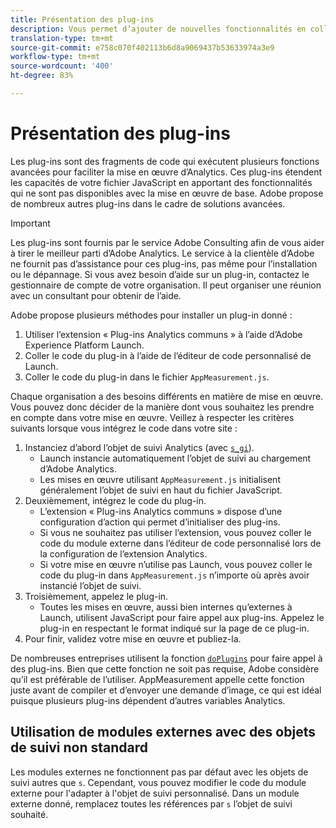```yaml
---
title: Présentation des plug-ins
description: Vous permet d’ajouter de nouvelles fonctionnalités en collant le code sur votre site.
translation-type: tm+mt
source-git-commit: e758c070f402113b6d8a9069437b53633974a3e9
workflow-type: tm+mt
source-wordcount: '400'
ht-degree: 83%

---
```



# Présentation des plug-ins

Les plug-ins sont des fragments de code qui exécutent plusieurs fonctions avancées pour faciliter la mise en œuvre d’Analytics. Ces plug-ins étendent les capacités de votre fichier JavaScript en apportant des fonctionnalités qui ne sont pas disponibles avec la mise en œuvre de base. Adobe propose de nombreux autres plug-ins dans le cadre de solutions avancées.

>[!IMPORTANT]
>
>Les plug-ins sont fournis par le service Adobe Consulting afin de vous aider à tirer le meilleur parti d’Adobe Analytics. Le service à la clientèle d’Adobe ne fournit pas d’assistance pour ces plug-ins, pas même pour l’installation ou le dépannage. Si vous avez besoin d’aide sur un plug-in, contactez le gestionnaire de compte de votre organisation. Il peut organiser une réunion avec un consultant pour obtenir de l’aide.

Adobe propose plusieurs méthodes pour installer un plug-in donné :

1. Utiliser l’extension « Plug-ins Analytics communs » à l’aide d’Adobe Experience Platform Launch.
2. Coller le code du plug-in à l’aide de l’éditeur de code personnalisé de Launch.
3. Coller le code du plug-in dans le fichier `AppMeasurement.js`.

Chaque organisation a des besoins différents en matière de mise en œuvre. Vous pouvez donc décider de la manière dont vous souhaitez les prendre en compte dans votre mise en œuvre. Veillez à respecter les critères suivants lorsque vous intégrez le code dans votre site :

1. Instanciez d’abord l’objet de suivi Analytics (avec [`s_gi`](../functions/s-gi.md)).
   * Launch instancie automatiquement l’objet de suivi au chargement d’Adobe Analytics.
   * Les mises en œuvre utilisant `AppMeasurement.js` initialisent généralement l’objet de suivi en haut du fichier JavaScript.
2. Deuxièmement, intégrez le code du plug-in.
   * L’extension « Plug-ins Analytics communs » dispose d’une configuration d’action qui permet d’initialiser des plug-ins.
   * Si vous ne souhaitez pas utiliser l’extension, vous pouvez coller le code du module externe dans l’éditeur de code personnalisé lors de la configuration de l’extension Analytics.
   * Si votre mise en œuvre n’utilise pas Launch, vous pouvez coller le code du plug-in dans `AppMeasurement.js` n’importe où après avoir instancié l’objet de suivi.
3. Troisièmement, appelez le plug-in.
   * Toutes les mises en œuvre, aussi bien internes qu’externes à Launch, utilisent JavaScript pour faire appel aux plug-ins. Appelez le plug-in en respectant le format indiqué sur la page de ce plug-in.
4. Pour finir, validez votre mise en œuvre et publiez-la.

De nombreuses entreprises utilisent la fonction [`doPlugins`](../functions/doplugins.md) pour faire appel à des plug-ins. Bien que cette fonction ne soit pas requise, Adobe considère qu’il est préférable de l’utiliser. AppMeasurement appelle cette fonction juste avant de compiler et d’envoyer une demande d’image, ce qui est idéal puisque plusieurs plug-ins dépendent d’autres variables Analytics.

## Utilisation de modules externes avec des objets de suivi non standard

Les modules externes ne fonctionnent pas par défaut avec les objets de suivi autres que `s`. Cependant, vous pouvez modifier le code du module externe pour l&#39;adapter à l&#39;objet de suivi personnalisé. Dans un module externe donné, remplacez toutes les références par `s` l’objet de suivi souhaité.
